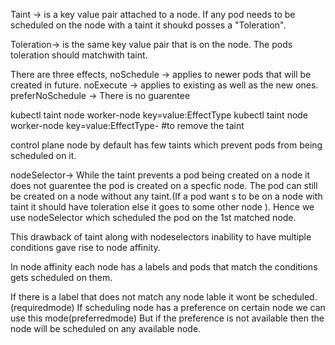 Taint -> is a key value pair attached to a node. If any pod needs to be scheduled on the node with a taint it shoukd posses a "Toleration".

Toleration-> is the same key value pair that is on the node. The pods toleration should matchwith taint.

There are three effects,
noSchedule -> applies to newer pods that will be created in future.
noExecute -> applies to existing as well as the new ones.
preferNoSchedule -> There is no guarentee 

kubectl taint node worker-node key=value:EffectType
kubectl taint node worker-node key=value:EffectType- #to remove the taint

control plane node by default has few taints which prevent pods from being scheduled on it.

nodeSelector-> While the taint prevents a pod being created on a node it does not guarentee the pod is created on a specfic node. The pod can still be created on a node without any taint.(If a pod want s to be on a node with taint it should have toleration else it goes to some other node ). Hence we use nodeSelector which scheduled the pod on the 1st matched node.

This drawback of taint along with nodeselectors inability to have multiple conditions gave rise to node affinity.

In node affinity each node has a labels and pods that match the conditions gets scheduled on them.

If there is a label that does not match any node lable it wont be scheduled.(requiredmode) 
If scheduling node has a preference on certain node we can use this mode(preferredmode) But if the preference is not available then the node will be scheduled on any available node.